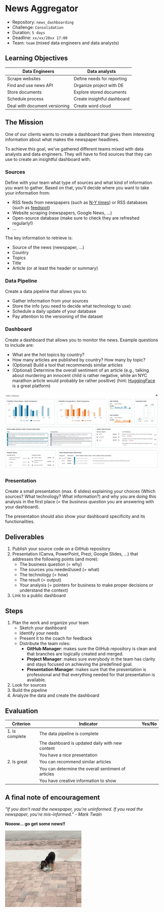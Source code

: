 # News Aggregator

- Repository: `news_dashboarding`
- Challenge: `Consolidation`
- Duration: `5 days`
- Deadline: `xx/xx/20xx 17:00`
- Team: `team` (mixed data engineers and data analysts)

## Learning Objectives

| **Data Engineers**            | **Data analysts**           |
|-------------------------------|-----------------------------|
| Scrape websites               | Define needs for reporting  |
| Find and use news API         | Organize project with DE    |
| Store documents               | Explore stored documents    |
| Schedule process              | Create insightful dashboard |
| Deal with document versioning | Create word cloud           |

## The Mission

One of our clients wants to create a dashboard that gives them interesting information about what makes the newspaper headlines.

To achieve this goal, we've gathered different teams mixed with data analysts and data engineers. They will have to find sources that they can use to create an insightful dashboard with.

### Sources 

Define with your team what type of sources and what kind of information you want to gather. Based on that, you'll decide where you want to take your information from: 
- RSS feeds from newspapers (such as [N-Y times](https://www.nytimes.com/rss)) or RSS databases (such as [feedspot](https://rss.feedspot.com/world_news_rss_feeds))
- Website scraping (newspapers, Google News, ...)
- Open-source database (make sure to check they are refreshed regularly!)
- ...

The key information to retrieve is: 
- Source of the news (newspaper, ...)
- Country 
- Topics 
- Title 
- Article (or at least the header or summary)
  
### Data Pipeline

Create a data pipeline that allows you to:
- Gather information from your sources
- Store the info (you need to decide what technology to use)
- Schedule a daily update of your database
- Pay attention to the versioning of the dataset

### Dashboard

Create a dashboard that allows you to monitor the news. Example questions to include are: 
- What are the hot topics by country?
- How many articles are published by country? How many by topic?
- (Optional) Build a tool that recommends similar articles
- (Optional) Determine the overall sentiment of an article (e.g., talking about murdering an innocent child is rather negative, while an NYC marathon article would probably be rather positive) (hint: [HuggingFace](https://huggingface.co/) is a great platform)

![](img/dashboard.jpg)

### Presentation

Create a small presentation (max. 6 slides) explaining your choices (Which sources? What technology? What information?) and why you are doing this analysis in the first place (= the *business question* you are answering with your dashboard).

The presentation should also show your dashboard specificity and its functionalities.

## Deliverables

1. Publish your source code on a GitHub repository
2. Presentation (Canva, PowerPoint, Prezi, Google Slides, ...) that addresses the following points (and more):
    - The business question (= why)
    - The sources you needed/used (= what)
    - The technology (= how)
    - The result (= output)
    - Your analysis (= pointers for business to make proper decisions or understand the context)
3. Link to a public dashboard

## Steps

1. Plan the work and organize your team
    - Sketch your dashboard 
    - Identify your needs
    - Present it to the coach for feedback
    - Distribute the team roles: 
        - **GitHub Manager**: makes sure the GitHub repository is clean and that branches are logically created and merged.
        - **Project Manager**: makes sure everybody in the team has clarity and stays focused on achieving the predefined goal.
        - **Presentation Manager**: makes sure that the presentation is professional and that everything needed for that presentation is available.
2. Look for sources 
3. Build the pipeline
4. Analyze the data and create the dashboard

## Evaluation

| Criterion      | Indicator                                           | Yes/No |
| -------------- | --------------------------------------------------- | ------ |
| 1. Is complete | The data pipeline is complete                       |        |
|                | The dashboard is updated daily with new content     |        |
|                | You have a nice presentation                        |        |
| 2. Is great    | You can recommend similar articles                  |        |
|                | You can determine the overall sentiment of articles |        |
|                | You have creative information to show               |        |

## A final note of encouragement

_"If you don't read the newspaper, you're uninformed. If you read the newspaper, you're mis-informed." - Mark Twain_

**Nooow... go get some news!!**

![You've got this](img/newspaper.webp)
